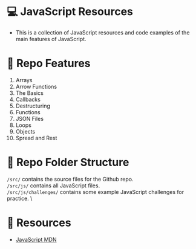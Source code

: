 # 💻 JavaScript Resources
* This is a collection of JavaScript resources and code examples of the main features of JavaScript.

# 📌 Repo Features
1. Arrays
2. Arrow Functions
3. The Basics
4. Callbacks
5. Destructuring
6. Functions
7. JSON Files
8. Loops
9. Objects
10. Spread and Rest

# 📂 Repo Folder Structure
`/src/` contains the source files for the Github repo. \
`/src/js/` contains all JavaScript files. \
`/src/js/challenges/` contains some example JavaScript challenges for practice. \

# 🔗 Resources
- [JavaScript MDN](https://developer.mozilla.org/en-US/docs/Web/JavaScript)
